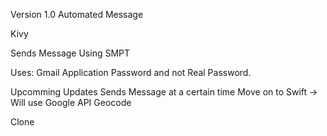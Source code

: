 Version 1.0 Automated Message

Kivy

Sends Message Using SMPT

Uses:
Gmail Application Password and not Real Password.


Upcomming Updates
Sends Message at a certain time
Move on to Swift -> Will use Google API Geocode

Clone  

